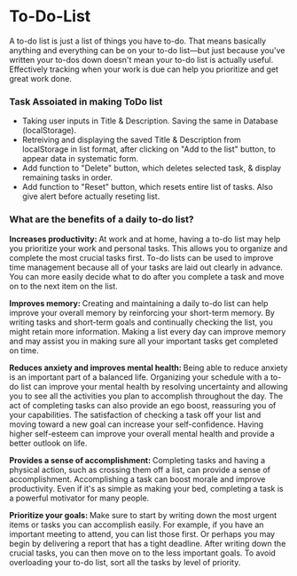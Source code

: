 # To-Do-List
<div>A to-do list is just a list of things you have to-do. That means basically anything and everything can be on your to-do list—but just because you've written your to-dos down doesn't mean your to-do list is actually useful. Effectively tracking when your work is due can help you prioritize and get great work done.</div>

<h3>Task Assoiated in making ToDo list</h3>
<div>
  <ul>
      <li>Taking user inputs in Title & Description. Saving the same in Database (localStorage).</li>
      <li>Retreiving and displaying the saved Title & Description from localStorage in list format, after clicking on "Add to the list" button, to appear data in systematic form.</li>
      <li>Add function to "Delete" button, which deletes selected task, & display remaining tasks in order.</li>
      <li>Add function to "Reset" button, which resets entire list of tasks. Also give alert before actually reseting list.</li>
  </ul>   
</div>

<h3>What are the benefits of a daily to-do list?</h3>
<div>
<p>
<b>Increases productivity: </b>
At work and at home, having a to-do list may help you prioritize your work and personal tasks. This allows you to organize and complete the most crucial tasks first. To-do lists can be used to improve time management because all of your tasks are laid out clearly in advance. You can more easily decide what to do after you complete a task and move on to the next item on the list.</p>

<p>
<b>Improves memory: </b>
Creating and maintaining a daily to-do list can help improve your overall memory by reinforcing your short-term memory. By writing tasks and short-term goals and continually checking the list, you might retain more information. Making a list every day can improve memory and may assist you in making sure all your important tasks get completed on time.</p>

<p>
<b>Reduces anxiety and improves mental health: </b>
Being able to reduce anxiety is an important part of a balanced life. Organizing your schedule with a to-do list can improve your mental health by resolving uncertainty and allowing you to see all the activities you plan to accomplish throughout the day. The act of completing tasks can also provide an ego boost, reassuring you of your capabilities. The satisfaction of checking a task off your list and moving toward a new goal can increase your self-confidence. Having higher self-esteem can improve your overall mental health and provide a better outlook on life.</p>

<p>
<b>Provides a sense of accomplishment: </b>
Completing tasks and having a physical action, such as crossing them off a list, can provide a sense of accomplishment. Accomplishing a task can boost morale and improve productivity. Even if it's as simple as making your bed, completing a task is a powerful motivator for many people.</p>

<p>
<b>Prioritize your goals: </b>
Make sure to start by writing down the most urgent items or tasks you can accomplish easily. For example, if you have an important meeting to attend, you can list those first. Or perhaps you may begin by delivering a report that has a tight deadline. After writing down the crucial tasks, you can then move on to the less important goals. To avoid overloading your to-do list, sort all the tasks by level of priority. </p>
</div>

